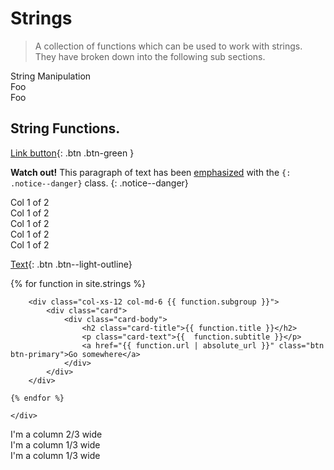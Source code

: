# Strings

> A collection of functions which can be used to work with strings. They have broken down into the following sub sections.

<div class="vmenu-wrapper">
    <div class="vmenu-item">String Manipulation</div>
    <div class="vmenu-item">Foo</div>
    <div class="vmenu-item">Foo</div>
</div>

## String Functions.


[Link button](http://example.com/){: .btn .btn-green }  


**Watch out!** This paragraph of text has been [emphasized](#) with the `{: .notice--danger}` class.
{: .notice--danger}  

<div class="row">
  <div class="col-1-of-4">
      Col 1 of 2
  </div>
  <div class="col-1-of-2">
      Col 1 of 2
  </div>
  <div class="col-1-of-2">
      Col 1 of 2
  </div>
  <div class="col-1-of-2">
      Col 1 of 2
  </div>
  <div class="col-1-of-2">
      Col 1 of 2
  </div>
</div>


[Text](#link){: .btn .btn--light-outline}  
<div class="container">
    <div class="d">
    {% for function in site.strings %}

        <div class="col-xs-12 col-md-6 {{ function.subgroup }}">
            <div class="card">
                <div class="card-body">
                    <h2 class="card-title">{{ function.title }}</h2>
                    <p class="card-text">{{  function.subtitle }}</p>
                    <a href="{{ function.url | absolute_url }}" class="btn btn-primary">Go somewhere</a>
                </div>
            </div>
        </div>
   
    {% endfor %} 

    </div>
</div>


<div class="grid">
    <div class="col-12 col-md-4">I'm a column 2/3 wide</div>
    <div class="col-12 col-md-4">I'm a column 1/3 wide</div>
    <div class="col-12 col-md-4">I'm a column 1/3 wide</div>
</div>

